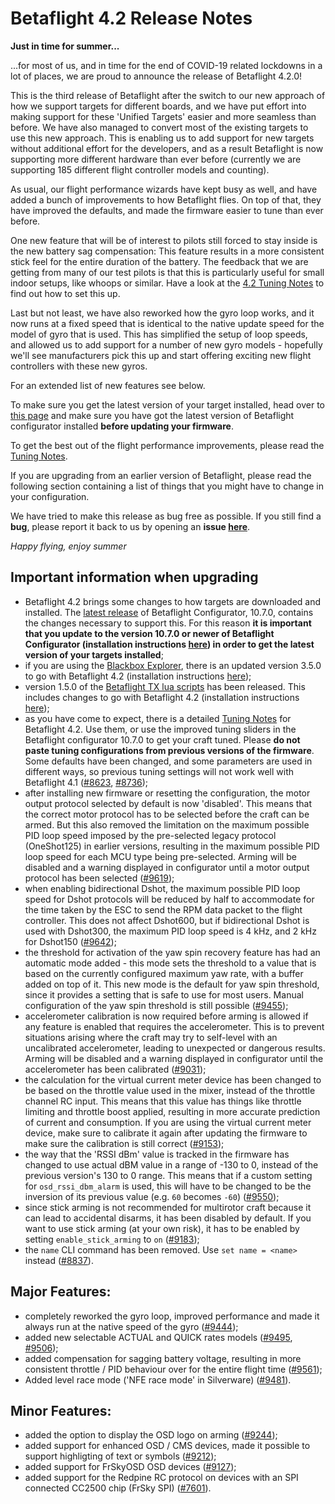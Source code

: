 # Betaflight 4.2 Release Notes

**Just in time for summer...**

...for most of us, and in time for the end of COVID-19 related lockdowns in a lot of places, we are proud to announce the release of Betaflight 4.2.0!

This is the third release of Betaflight after the switch to our new approach of how we support targets for different boards, and we have put effort into making support for these 'Unified Targets' easier and more seamless than before. We have also managed to convert most of the existing targets to use this new approach. This is enabling us to add support for new targets without additional effort for the developers, and as a result Betaflight is now supporting more different hardware than ever before (currently we are supporting 185 different flight controller models and counting).

As usual, our flight performance wizards have kept busy as well, and have added a bunch of improvements to how Betaflight flies. On top of that, they have improved the defaults, and made the firmware easier to tune than ever before.

One new feature that will be of interest to pilots still forced to stay inside is the new battery sag compensation: This feature results in a more consistent stick feel for the entire duration of the battery. The feedback that we are getting from many of our test pilots is that this is particularly useful for small indoor setups, like whoops or similar. Have a look at the [4.2 Tuning Notes](/docs/tuning/4.2-Tuning-Notes) to find out how to set this up.

Last but not least, we have also reworked how the gyro loop works, and it now runs at a fixed speed that is identical to the native update speed for the model of gyro that is used. This has simplified the setup of loop speeds, and allowed us to add support for a number of new gyro models - hopefully we'll see manufacturers pick this up and start offering exciting new flight controllers with these new gyros. 

For an extended list of new features see below.


To make sure you get the latest version of your target installed, head over to [this page](https://github.com/betaflight/betaflight-configurator/releases) and make sure you have got the latest version of Betaflight configurator installed **before updating your firmware**.

To get the best out of the flight performance improvements, please read the [Tuning Notes](/docs/tuning/4.2-Tuning-Notes).

If you are upgrading from an earlier version of Betaflight, please read the following section containing a list of things that you might have to change in your configuration.


We have tried to make this release as bug free as possible. If you still find a **bug**, please report it back to us by opening an **issue [here](https://github.com/betaflight/betaflight/issues)**.

_Happy flying, enjoy summer_


## Important information when upgrading

- Betaflight 4.2 brings some changes to how targets are downloaded and installed. The [latest release](https://github.com/betaflight/betaflight-configurator/releases) of Betaflight Configurator, 10.7.0, contains the changes necessary to support this. For this reason **it is important that you update to the version 10.7.0 or newer of Betaflight Configurator (installation instructions [here](https://github.com/betaflight/betaflight-configurator#installation)) in order to get the latest version of your targets installed**;
- if you are using the [Blackbox Explorer](https://github.com/betaflight/blackbox-log-viewer/releases), there is an updated version 3.5.0 to go with Betaflight 4.2 (installation instructions [here](https://github.com/betaflight/blackbox-log-viewer#installation));
- version 1.5.0 of the [Betaflight TX lua scripts](https://github.com/betaflight/betaflight-tx-lua-scripts/releases) has been released. This includes changes to go with Betaflight 4.2 (installation instructions [here](https://github.com/betaflight/betaflight-tx-lua-scripts#installing));
- as you have come to expect, there is a detailed [Tuning Notes](/docs/tuning/4.2-Tuning-Notes) for Betaflight 4.2. Use them, or use the improved tuning sliders in the Betaflight configurator 10.7.0 to get your craft tuned. Please **do not paste tuning configurations from previous versions of the firmware**. Some defaults have been changed, and some parameters are used in different ways, so previous tuning settings will not work well with Betaflight 4.1 ([#8623](https://github.com/betaflight/betaflight/pull/8623), [#8736](https://github.com/betaflight/betaflight/pull/8736));
- after installing new firmware or resetting the configuration, the motor output protocol selected by default is now 'disabled'. This means that the correct motor protocol has to be selected before the craft can be armed. But this also removed the limitation on the maximum possible PID loop speed imposed by the pre-selected legacy protocol (OneShot125) in earlier versions, resulting in the maximum possible PID loop speed for each MCU type being pre-selected. Arming will be disabled and a warning displayed in configurator until a motor output protocol has been selected ([#9619](https://github.com/betaflight/betaflight/pull/9619));
- when enabling bidirectional Dshot, the maximum possible PID loop speed for Dshot protocols will be reduced by half to accommodate for the time taken by the ESC to send the RPM data packet to the flight controller. This does not affect Dshot600, but if bidirectional Dshot is used with Dshot300, the maximum PID loop speed is 4 kHz, and 2 kHz for Dshot150 ([#9642](https://github.com/betaflight/betaflight/pull/9642));
- the threshold for activation of the yaw spin recovery feature has had an automatic mode added - this mode sets the threshold to a value that is based on the currently configured maximum yaw rate, with a buffer added on top of it. This new mode is the default for yaw spin threshold, since it provides a setting that is safe to use for most users. Manual configuration of the yaw spin threshold is still possible ([#9455](https://github.com/betaflight/betaflight/pull/9455));
- accelerometer calibration is now required before arming is allowed if any feature is enabled that requires the accelerometer. This is to prevent situations arising where the craft may try to self-level with an uncalibrated accelerometer, leading to unexpected or dangerous results. Arming will be disabled and a warning displayed in configurator until the accelerometer has been calibrated ([#9031](https://github.com/betaflight/betaflight/pull/9031));
- the calculation for the virtual current meter device has been changed to be based on the throttle value used in the mixer, instead of the throttle channel RC input. This means that this value has things like throttle limiting and throttle boost applied, resulting in more accurate prediction of current and consumption. If you are using the virtual current meter device, make sure to calibrate it again after updating the firmware to make sure the calibration is still correct ([#9153](https://github.com/betaflight/betaflight/pull/9153));
- the way that the 'RSSI dBm' value is tracked in the firmware has changed to use actual dBM value in a range of -130 to 0, instead of the previous version's 130 to 0 range. This means that if a custom setting for `osd_rssi_dbm_alarm` is used, this will have to be changed to be the inversion of its previous value (e.g. `60` becomes `-60`) ([#9550](https://github.com/betaflight/betaflight/pull/9550));
- since stick arming is not recommended for multirotor craft because it can lead to accidental disarms, it has been disabled by default. If you want to use stick arming (at your own risk), it has to be enabled by setting `enable_stick_arming` to `on` ([#9183](https://github.com/betaflight/betaflight/pull/9183));
- the `name` CLI command has been removed. Use `set name = <name>` instead ([#8837](https://github.com/betaflight/betaflight/pull/8837)).


## Major Features:

- completely reworked the gyro loop, improved performance and made it always run at the native speed of the gyro ([#9444](https://github.com/betaflight/betaflight/pull/9444));
- added new selectable ACTUAL and QUICK rates models ([#9495](https://github.com/betaflight/betaflight/pull/9495), [#9506](https://github.com/betaflight/betaflight/pull/9506));
- added compensation for sagging battery voltage, resulting in more consistent throttle / PID behaviour over for the entire flight time ([#9561](https://github.com/betaflight/betaflight/pull/9561));
- Added level race mode ('NFE race mode' in Silverware) ([#9481](https://github.com/betaflight/betaflight/pull/9481)).


## Minor Features:

- added the option to display the OSD logo on arming ([#9244](https://github.com/betaflight/betaflight/pull/9244));
- added support for enhanced OSD / CMS devices, made it possible to support highligting of text or symbols ([#9212](https://github.com/betaflight/betaflight/pull/9212));
- added support for FrSkyOSD OSD devices ([#9127](https://github.com/betaflight/betaflight/pull/9127));
- added support for the Redpine RC protocol on devices with an SPI connected CC2500 chip (FrSky SPI) ([#7601](https://github.com/betaflight/betaflight/pull/7601)).
